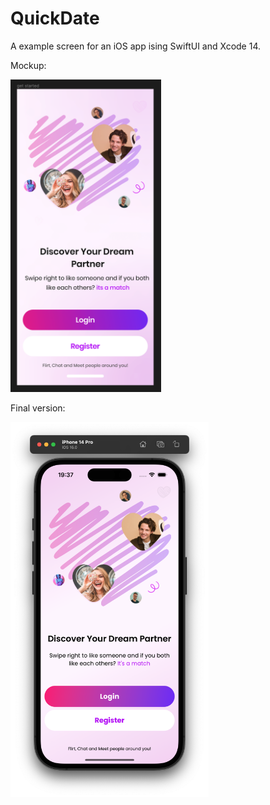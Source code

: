 # QuickDate

A example screen for an iOS app ising SwiftUI and Xcode 14.

Mockup:

<img src="docs/mockup.png" height="500">

Final version:

<img src="docs/final.png" height="600">
